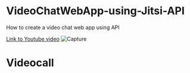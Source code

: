 # VideoChatWebApp-using-Jitsi-API
How to create a video chat web app using API

[Link to Youtube video](https://youtu.be/n3wp0xhap2k)
![Capture](https://user-images.githubusercontent.com/43510126/121779071-8245d380-cbb7-11eb-8672-53d0aaa19898.PNG)


# Videocall
